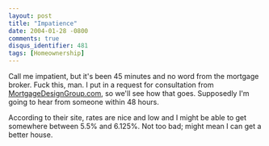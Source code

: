 ```yaml
---
layout: post
title: "Impatience"
date: 2004-01-28 -0800
comments: true
disqus_identifier: 481
tags: [Homeownership]
---
```

Call me impatient, but it's been 45 minutes and no word from the
mortgage broker. Fuck this, man. I put in a request for consultation
from [MortgageDesignGroup.com](http://www.mortgagedesigngroup.com/), so
we'll see how that goes. Supposedly I'm going to hear from someone
within 48 hours.
 
 According to their site, rates are nice and low and I might be able to
get somewhere between 5.5% and 6.125%. Not too bad; might mean I can get
a better house.

